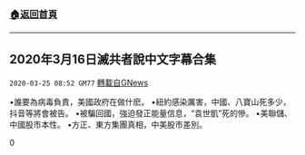 ###  [:house:返回首頁](https://github.com/ourhimalayas/txt)
---

## 2020年3月16日滅共者說中文字幕合集
`2020-03-25 08:52 GM77` [轉載自GNews](https://gnews.org/zh-hant/152536/)

•誰要為病毒負責，美國政府在做什麽。
•紐約感染厲害，中國、八寶山死多少，抖音等將會被告。
•被騙回國，強迫發正能量信息，“袁世凱”死的慘。
•美聯儲、中國股市本性。
•方正、東方集團真相，中美股市差別。

0
